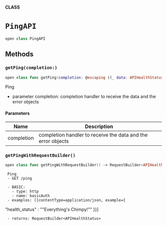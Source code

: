 **CLASS**

# `PingAPI`

```swift
open class PingAPI
```

## Methods
### `getPing(completion:)`

```swift
open class func getPing(completion: @escaping ((_ data: APIHealthStatus?, _ error: Error?) -> Void))
```

Ping

- parameter completion: completion handler to receive the data and the error objects

#### Parameters

| Name | Description |
| ---- | ----------- |
| completion | completion handler to receive the data and the error objects |

### `getPingWithRequestBuilder()`

```swift
open class func getPingWithRequestBuilder() -> RequestBuilder<APIHealthStatus>
```

     Ping
     - GET /ping

     - BASIC:
       - type: http
       - name: basicAuth
     - examples: [{contentType=application/json, example={
  "health_status" : "\"Everything's Chimpy!\""
}}]

     - returns: RequestBuilder<APIHealthStatus>
